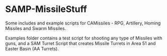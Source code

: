 # SAMP-MissileStuff
Some includes and example scripts for CAMissiles - RPG, Artillery, Homing Missiles and Swarm Missiles.

Examples folder contains a test script for shooting any type of Missiles with guns, and a SAM Turret Script that creates Missile Turrets in Area 51 and Easter Basin (AA Turrets).
